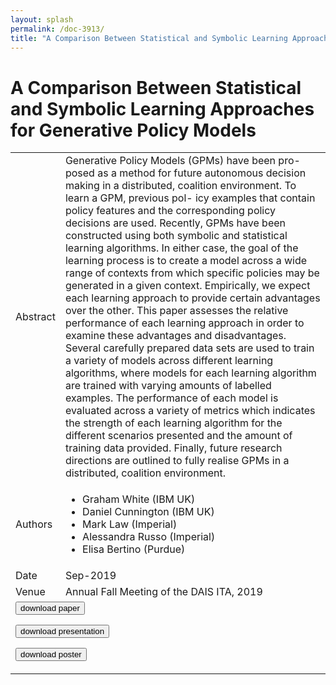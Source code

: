 ```yaml
---
layout: splash
permalink: /doc-3913/
title: "A Comparison Between Statistical and Symbolic Learning Approaches for Generative Policy Models"
---
```


# A Comparison Between Statistical and Symbolic Learning Approaches for Generative Policy Models

<table>
    <tbody>
    <tr>
        <td>Abstract</td>
        <td>Generative Policy Models (GPMs) have been pro- posed as a method for future autonomous decision making in a distributed, coalition environment. To learn a GPM, previous pol- icy examples that contain policy features and the corresponding policy decisions are used. Recently, GPMs have been constructed using both symbolic and statistical learning algorithms. In either case, the goal of the learning process is to create a model across a wide range of contexts from which specific policies may be generated in a given context. Empirically, we expect each learning approach to provide certain advantages over the other. This paper assesses the relative performance of each learning approach in order to examine these advantages and disadvantages. Several carefully prepared data sets are used to train a variety of models across different learning algorithms, where models for each learning algorithm are trained with varying amounts of labelled examples. The performance of each model is evaluated across a variety of metrics which indicates the strength of each learning algorithm for the different scenarios presented and the amount of training data provided. Finally, future research directions are outlined to fully realise GPMs in a distributed, coalition environment.</td>
    </tr>
    <tr>
        <td>Authors</td>
        <td>
            <ul>
                <li>Graham White (IBM UK)</li>
                <li>Daniel Cunnington (IBM UK)</li>
                <li>Mark Law (Imperial)</li>
                <li>Alessandra Russo (Imperial)</li>
                <li>Elisa Bertino (Purdue)</li>
            </ul>
        </td>
    </tr>
    <tr>
        <td>Date</td>
        <td>Sep-2019</td>
    </tr>
    <tr>
        <td>Venue</td>
        <td>Annual Fall Meeting of the DAIS ITA, 2019</td>
    </tr>
        <tr>
            <td colspan="2">
                <form method="get" action="https://ibm.box.com/v/doc-3913-paper">
                    <button type="submit">download paper</button>
                </form>
                <form method="get" action="https://ibm.box.com/v/doc-3913-slides">
                    <button type="submit">download presentation</button>
                </form>
                <form method="get" action="https://ibm.box.com/v/doc-3913-poster">
                    <button type="submit">download poster</button>
                </form>
            </td>
        </tr>
    </tbody>
</table>
